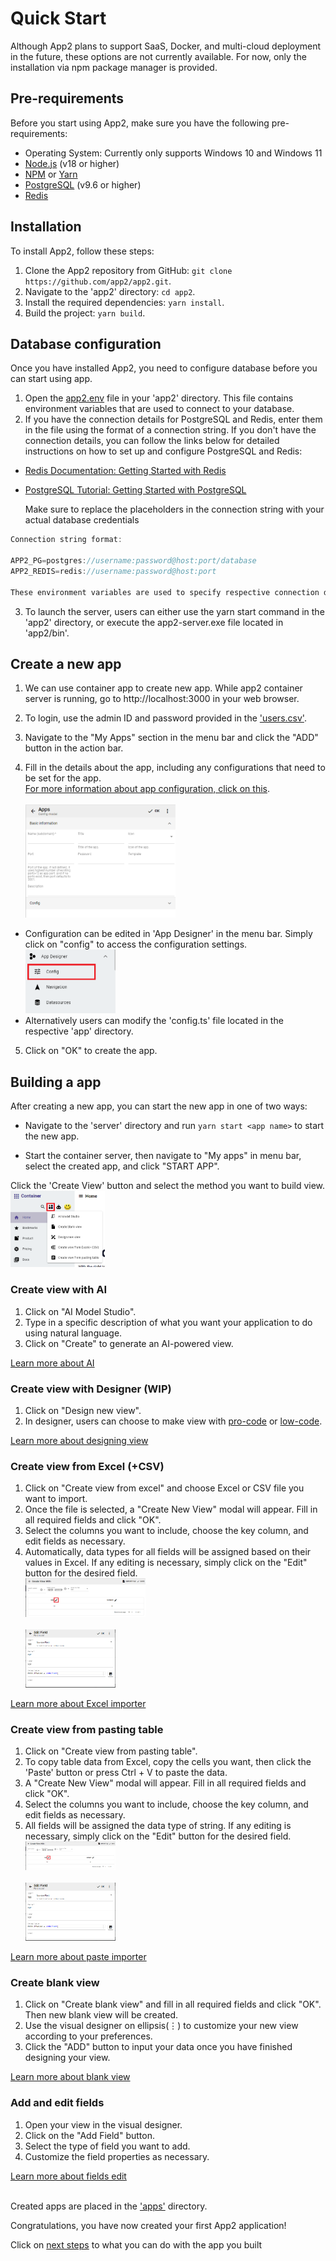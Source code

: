 # Quick Start

Although App2 plans to support SaaS, Docker, and multi-cloud deployment in the future, these options are not currently available. For now, only the installation via npm package manager is provided.

## Pre-requirements

Before you start using App2, make sure you have the following pre-requirements:

- Operating System: Currently only supports Windows 10 and Windows 11
- [Node.js](https://nodejs.org/en/) (v18 or higher)
- [NPM](https://www.npmjs.com/package/npm) or [Yarn](https://yarnpkg.com/getting-started/install)
- [PostgreSQL](https://www.postgresql.org/download/) (v9.6 or higher)
- [Redis](https://redis.io/download/)

## Installation

To install App2, follow these steps:

1. Clone the App2 repository from GitHub: `git clone https://github.com/app2/app2.git`.
2. Navigate to the 'app2' directory: `cd app2`.
3. Install the required dependencies: `yarn install`.
4. Build the project: `yarn build`.

## Database configuration

Once you have installed App2, you need to configure database before you can start using app.

1. Open the [app2.env](../app2.env) file in your 'app2' directory. This file contains environment variables that are used to connect to your database.
2. If you have the connection details for PostgreSQL and Redis, enter them in the file using the format of a connection string. If you don't have the connection details, you can follow the links below for detailed instructions on how to set up and configure PostgreSQL and Redis:

- [Redis Documentation: Getting Started with Redis](https://redis.io/docs/getting-started/)
- [PostgreSQL Tutorial: Getting Started with PostgreSQL](https://www.postgresqltutorial.com/postgresql-getting-started/connect-to-postgresql-database/)

  Make sure to replace the placeholders in the connection string with your actual database credentials

```js
Connection string format:

APP2_PG=postgres://username:password@host:port/database
APP2_REDIS=redis://username:password@host:port

These environment variables are used to specify respective connection details.
```

3. To launch the server, users can either use the yarn start command in the 'app2' directory, or execute the app2-server.exe file located in 'app2/bin'.

## Create a new app

1. We can use container app to create new app. While app2 container server is running, go to http://localhost:3000 in your web browser.

2. To login, use the admin ID and password provided in the ['users.csv'](../common/csv/users.csv).

3. Navigate to the "My Apps" section in the menu bar and click the "ADD" button in the action bar.

4. Fill in the details about the app, including any configurations that need to be set for the app.
   <br>[For more information about app configuration, click on this]().</br>
   <br><img src="./assets/createAppsDetail.png" alt="createAppsDetail" width="50%" height="20%"><br>

- Configuration can be edited in 'App Designer' in the menu bar. Simply click on "config" to access the configuration settings.
  <br><img src="./assets/AppDesignerConfig.png" alt="appDesigner" width="30%" height="10%"><br>
- Alternatively users can modify the 'config.ts' file located in the respective 'app' directory.

5. Click on "OK" to create the app.

## Building a app

After creating a new app, you can start the new app in one of two ways:

- Navigate to the 'server' directory and run `yarn start <app name>` to start the new app.

- Start the container server, then navigate to "My apps" in menu bar, select the created app, and click "START APP".

Click the 'Create View' button and select the method you want to build view.
<br><img src="./assets/createView.png" alt="createView" width="30%" height="10%"><br>

### Create view with AI

1. Click on "AI Model Studio".
2. Type in a specific description of what you want your application to do using natural language.
3. Click on "Create" to generate an AI-powered view.

[Learn more about AI]()

### Create view with Designer (WIP)

1. Click on "Design new view".
2. In designer, users can choose to make view with [pro-code](https://www.linkedin.com/pulse/low-code-vs-no-code-pro-code-whats-difference-dominik-keller/) or [low-code](https://www.linkedin.com/pulse/low-code-vs-no-code-pro-code-whats-difference-dominik-keller/).

[Learn more about designing view]()

### Create view from Excel (+CSV)

1. Click on "Create view from excel" and choose Excel or CSV file you want to import.
2. Once the file is selected, a "Create New View" modal will appear. Fill in all required fields and click "OK".
3. Select the columns you want to include, choose the key column, and edit fields as necessary.
4. Automatically, data types for all fields will be assigned based on their values in Excel. If any editing is necessary, simply click on the "Edit" button for the desired field.
   <br><img src="./assets/createViewWithExcel.png" alt="ViewWithExcel" width="40%" height="20%"><br>
   <br><img src="./assets/editField.png" alt="editField" width="30%" height="10%"><br>

[Learn more about Excel importer]()

### Create view from pasting table

1. Click on "Create view from pasting table".
2. To copy table data from Excel, copy the cells you want, then click the 'Paste' button or press Ctrl + V to paste the data.
3. A "Create New View" modal will appear. Fill in all required fields and click "OK".
4. Select the columns you want to include, choose the key column, and edit fields as necessary.
5. All fields will be assigned the data type of string. If any editing is necessary, simply click on the "Edit" button for the desired field.
   <br><img src="./assets/createViewWithExcel.png" alt="ViewWithExcel" width="30%" height="20%"><br>
   <br><img src="./assets/editField.png" alt="editField" width="30%" height="10%"><br>

[Learn more about paste importer]()

### Create blank view

1. Click on "Create blank view" and fill in all required fields and click "OK". Then new blank view will be created.
2. Use the visual designer on ellipsis(⋮) to customize your new view according to your preferences.
3. Click the "ADD" button to input your data once you have finished designing your view.

[Learn more about blank view]()

### Add and edit fields

1. Open your view in the visual designer.
2. Click on the "Add Field" button.
3. Select the type of field you want to add.
4. Customize the field properties as necessary.

[Learn more about fields edit]()

<br>Created apps are placed in the ['apps'](../apps/) directory.</br>

Congratulations, you have now created your first App2 application!

Click on [next steps]() to what you can do with the app you built
